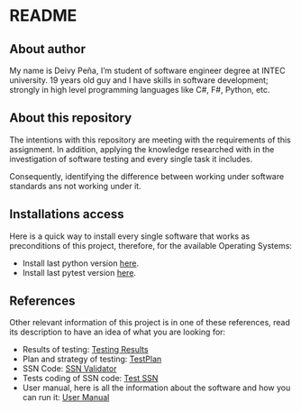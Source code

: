 # **README**
## **About author**
My name is Deivy Peña, I’m student of software engineer degree at INTEC university. 19 years old guy and I have skills in software development; strongly in high level programming languages like C#, F#, Python, etc.
## **About this repository**
The intentions with this repository are meeting with the requirements of this assignment. In addition, applying the knowledge researched with in the investigation of software testing and every single task it includes. 

Consequently, identifying the difference between working under software standards ans not working under it.
## **Installations access**
Here is a quick way to install every single software that works as preconditions of this project, therefore, for the available Operating Systems:
* Install last python version [here](https://www.python.org/downloads/).
* Install last pytest version [here](https://docs.pytest.org/en/6.2.x/getting-started.html).
## **References**
Other relevant information of this project is in one of these references, read its description to have an idea of what you are looking for:
* Results of testing: [Testing Results]()
* Plan and strategy of testing: [TestPlan](/CodingSSN/Docs/TestPlan.md)
* SSN Code: [SSN Validator](/CodingSSN/SSN_Validator.py)
* Tests coding of SSN code: [Test SSN](/CodingSSN/test_SSN_Validator.py)
* User manual, here is all the information about the software and how you can run it: [User Manual](CodingSSN/Docs/UserManual.md)
